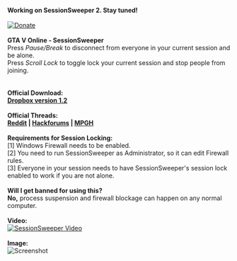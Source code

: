 **__Working on SessionSweeper 2. Stay tuned!__**<br>
<br>
[![Donate](http://i.imgur.com/FtaJpum.gif)](https://paypal.me/groupload "Donate")<br>
<br>
**GTA V Online - SessionSweeper**<br>
Press *Pause/Break* to disconnect from everyone in your current session and be alone.<br>
Press *Scroll Lock* to toggle lock your current session and stop people from joining.<br>
<br>
<br>
**Official Download:<br>
[Dropbox version 1.2](https://www.dropbox.com/s/hysn2p2qli54uvy/SessionSweeper.exe?dl=1)**<br>
<br>
**Official Threads:<br>
[Reddit](https://www.reddit.com/r/gtaonline/comments/69kib3/program_to_empty_your_session_and_prevent_people/) | [Hackforums](https://hackforums.net/showthread.php?tid=5616391) | [MPGH](http://www.mpgh.net/forum/showthread.php?t=1256022)**<br>
<br>
**Requirements for Session Locking:**<br>
[1] Windows Firewall needs to be enabled.<br>
[2] You need to run SessionSweeper as Administrator, so it can edit Firewall rules.<br>
[3] Everyone in your session needs to have SessionSweeper's session lock enabled to work if you are not alone.<br>
<br>
**Will I get banned for using this?**<br>
**No,** process suspension and firewall blockage can happen on any normal computer.<br>
<br>
**Video:**<br>
[![SessionSweeper Video](http://i.imgur.com/xPt330K.png)](https://www.youtube.com/watch?v=lFB9JZ9QQr4 "SessionSweeper Video")<br>
<br>
**Image:**<br>
![Screenshot](https://i.imgur.com/wHqn1z4.png)

